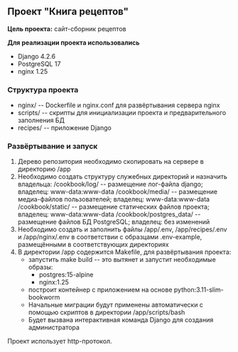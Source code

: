 ## Проект "Книга рецептов"

**Цель проекта:** сайт-сборник рецептов

**Для реализации проекта использовались**
* Django 4.2.6
* PostgreSQL 17
* nginx 1.25

### Структура проекта
* nginx/ -- Dockerfile и nginx.conf для развёртывания сервера nginx
* scripts/ -- скрипты для инициализации проекта и предварительного заполнения БД
* recipes/ -- приложение Django

### Развёртывание и запуск

1. Дерево репозитория необходимо скопировать на сервере в директорию /app
2. Необходимо создать структуру служебных директорий и назначить владельца:
    /cookbook/log/  -- размещение лог-файла django; владелец: www-data:www-data
    /cookbook/media/  -- размещение медиа-файлов пользователей; владелец: www-data:www-data
    /cookbook/static/  -- размещение статических файлов проекта; владелец: www-data:www-data
    /cookbook/postgres_data/  -- размещение файлов БД PostgreSQL; владелец: без изменений
3. Необходимо создать и заполнить файлы /app/.env, /app/recipes/.env и /app/nginx/.env в соответствии с образцами .env-example, размещёнными в соответствующих директориях
4. В директории /app содержится Makefile, для развёртывания проекта:
    * запустить make build -- это вытянет и запустит необходимые образы:
      * postgres:15-alpine
      * nginx:1.25
    * построит контейнер с приложением на основе python:3.11-slim-bookworm 
    * Начальные миграции будут применены автоматически с помощью скриптов в директории /app/scripts/bash
    * Будет вызвана интерактивная команда Django для создания администратора

Проект использует http-протокол.